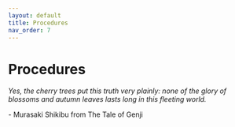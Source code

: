 ```yaml
---
layout: default
title: Procedures
nav_order: 7
---
```


# Procedures

_Yes, the cherry trees put this truth very plainly: none of the glory of blossoms and autumn leaves lasts long in this fleeting world._

\- Murasaki Shikibu from The Tale of Genji

